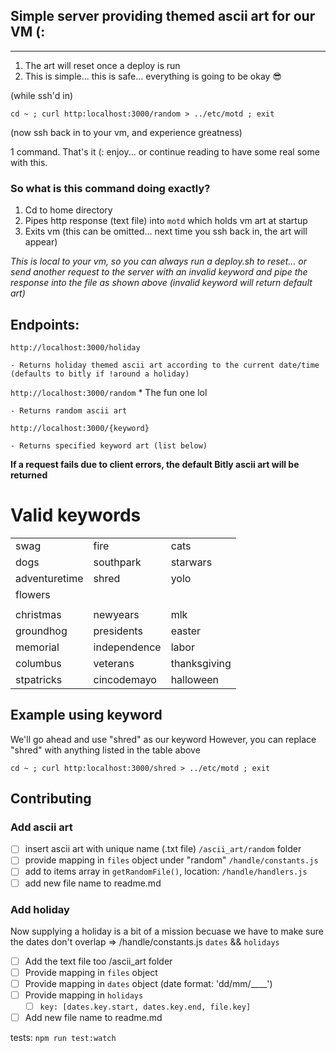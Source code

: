 ## Simple server providing themed ascii art for our VM (:

----


1. The art will reset once a deploy is run
2. This is simple... this is safe... everything is going to be okay 😎

(while ssh'd in)

`cd ~ ; curl http:localhost:3000/random > ../etc/motd ; exit`

(now ssh back in to your vm, and experience greatness)

1 command. That's it (: enjoy... or continue reading to have some real some with this. 

### So what is this command doing exactly? 
 1. Cd to home directory
 2. Pipes http response (text file) into `motd`  which holds vm art at startup
 3. Exits vm (this can be omitted... next time you ssh back in, the art will appear)

*This is local to your vm, so you can always run a deploy.sh to reset... or send another request to the server with an invalid keyword and pipe the response into the file as shown above (invalid keyword will return default art)*

## Endpoints: 
`http://localhost:3000/holiday`

	- Returns holiday themed ascii art according to the current date/time (defaults to bitly if !around a holiday)

`http://localhost:3000/random`  * The fun one lol

    - Returns random ascii art

`http://localhost:3000/{keyword}`

    - Returns specified keyword art (list below) 

**If a request fails due to client errors, the default Bitly ascii art will be returned**

# Valid keywords
|              |              |              |
| -------      | -------------| -----------  |
| swag         | fire         | cats         |
| dogs         | southpark    | starwars     |
| adventuretime| shred        | yolo         |
| flowers      |              |              |
|              |              |              |
| christmas    | newyears     | mlk          |
| groundhog    | presidents   | easter       |
| memorial     | independence | labor        |
| columbus     | veterans     | thanksgiving | 
| stpatricks   | cincodemayo  | halloween    | 


## Example using keyword
We'll go ahead and use "shred" as our keyword
However, you can replace "shred" with anything listed in the table above

`cd ~ ; curl http:localhost:3000/shred > ../etc/motd ; exit`

Contributing
----
### Add ascii art

- [ ] insert ascii art with unique name (.txt file) `/ascii_art/random` folder
- [ ] provide mapping in `files` object under "random" `/handle/constants.js`
- [ ] add to items array in `getRandomFile()`, location: `/handle/handlers.js`
- [ ] add new file name to readme.md

### Add holiday
Now supplying a holiday is a bit of a mission becuase we have to make sure the dates don't overlap => /handle/constants.js `dates` && `holidays`

- [ ] Add the text file too /ascii_art folder
- [ ] Provide mapping in `files` object 
- [ ] Provide mapping in `dates` object (date format: 'dd/mm/____')
- [ ] Provide mapping in `holidays`
	- [ ] `key: [dates.key.start, dates.key.end, file.key]`
- [ ] Add new file name to readme.md

tests: `npm run test:watch`
